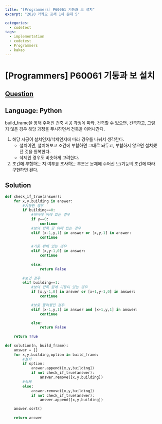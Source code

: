 ```yaml
---
title: "[Programmers] P60061 기둥과 보 설치"
excerpt: "2020 카카오 공채 1차 문제 5"

categories:
  - codetest
tags:
  - implementation
  - codetest
  - Programmers
  - kakao
---
```

# [Programmers] P60061 기둥과 보 설치
## [Question](https://school.programmers.co.kr/learn/courses/30/lessons/60061)
## Language: Python

build_frame을 통해 주어진 건축 시공 과정에 따라, 건축할 수 있으면, 건축하고, 그렇지 않은 경우 해당 과정을 무시하면서 건축을 이어나간다.

1. 해당 시공이 설치인지/삭제인지에 따라 경우를 나눠서 생각한다.
    - 설치이면, 설치해보고 조건에 부합하면 그대로 놔두고, 부합하지 않으면 설치했던 것을 원복한다.
    - 삭제인 경우도 비슷하게 고려한다.
2. 조건에 부합하는 지 여부를 조사하는 부분은 문제에 주어진 보/기둥의 조건에 따라 구현하면 된다.

## Solution
```python
def check_if_true(answer):
    for x,y,building in answer:
        #기둥인 경우
        if building==0:
            #바닥에 위에 있는 경우
            if y==0:
                continue
            #보의 한쪽 끝 위에 있는 경우
            elif [x-1,y,1] in answer or [x,y,1] in answer:
                continue
                
            #기둥 위에 있는 경우
            elif [x,y-1,0] in answer:
                continue
                    
            else:    
                return False
                                
        #보인 경우
        elif building==1:  
            #보의 한쪽 끝에 기둥이 있는 경우
            if [x,y-1,0] in answer or [x+1,y-1,0] in answer:
                continue

            #보로 둘러쌓인 경우
            elif [x-1,y,1] in answer and [x+1,y,1] in answer:
                continue

            else:    
                return False
                
    return True
    
def solution(n, build_frame):
    answer = []
    for x,y,building,option in build_frame:
        #설치
        if option:
            answer.append([x,y,building])
            if not check_if_true(answer):
                answer.remove([x,y,building])
        #삭제
        else:
            answer.remove([x,y,building])
            if not check_if_true(answer):
                answer.append([x,y,building])

    answer.sort()
    
    return answer
```